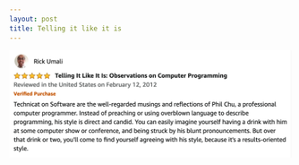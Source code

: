 ```yaml
---
layout: post
title: Telling it like it is
---
```


[![technicat on software review](/images/technicatonsoftware/reviews/umali.png)](https://github.com/technicat/technicat-on-software)
